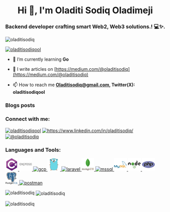 <h1 align="center">Hi 👋, I'm Oladiti Sodiq Oladimeji</h1>
<h3 align="center">Backend developer crafting smart Web2, Web3 solutions.! 💻✨.</h3>

<p align="left"> <img src="https://komarev.com/ghpvc/?username=oladitisodiq&label=Profile%20views&color=0e75b6&style=flat" alt="oladitisodiq" /> </p>

<p align="left"> <a href="https://twitter.com/oladitisodiqool" target="blank"><img src="https://img.shields.io/twitter/follow/oladitisodiqool?logo=twitter&style=for-the-badge" alt="oladitisodiqool" /></a> </p>

- 🌱 I’m currently learning **Go**

- 📝 I  write articles on [https://medium.com/@oladitisodiq](https://medium.com/@oladitisodiq)

- 📫 How to reach me **Oladitisodiq@gmail.com, Twitter(X): oladitisodiqool**

### Blogs posts
<!-- BLOG-POST-LIST:START -->
<!-- BLOG-POST-LIST:END -->

<h3 align="left">Connect with me:</h3>
<p align="left">
<a href="https://twitter.com/oladitisodiqool" target="blank"><img align="center" src="https://raw.githubusercontent.com/rahuldkjain/github-profile-readme-generator/master/src/images/icons/Social/twitter.svg" alt="oladitisodiqool" height="30" width="40" /></a>
<a href="https://linkedin.com/in/https://www.linkedin.com/in/oladitisodiq/" target="blank"><img align="center" src="https://raw.githubusercontent.com/rahuldkjain/github-profile-readme-generator/master/src/images/icons/Social/linked-in-alt.svg" alt="https://www.linkedin.com/in/oladitisodiq/" height="30" width="40" /></a>
<a href="https://medium.com/@oladitisodiq" target="blank"><img align="center" src="https://raw.githubusercontent.com/rahuldkjain/github-profile-readme-generator/master/src/images/icons/Social/medium.svg" alt="@oladitisodiq" height="30" width="40" /></a>
</p>

<h3 align="left">Languages and Tools:</h3>
<p align="left">  <a href="https://www.w3schools.com/cs/" target="_blank" rel="noreferrer"> <img src="https://raw.githubusercontent.com/devicons/devicon/master/icons/csharp/csharp-original.svg" alt="csharp" width="40" height="40"/> </a>   <a href="https://expressjs.com" target="_blank" rel="noreferrer"> <img src="https://raw.githubusercontent.com/devicons/devicon/master/icons/express/express-original-wordmark.svg" alt="express" width="40" height="40"/> </a> <a href="https://cloud.google.com" target="_blank" rel="noreferrer"> <img src="https://www.vectorlogo.zone/logos/google_cloud/google_cloud-icon.svg" alt="gcp" width="40" height="40"/> </a> <a href="https://golang.org" target="_blank" rel="noreferrer"> <img src="https://raw.githubusercontent.com/devicons/devicon/master/icons/go/go-original.svg" alt="go" width="40" height="40"/> </a> <a href="https://laravel.com/" target="_blank" rel="noreferrer"> <img src="https://encrypted-tbn0.gstatic.com/images?q=tbn:ANd9GcRE503ogYvYauzjNkkd5QYA9gpqfNxC3XCYQpRMStxsVjbwygl47v3HPh0&s" alt="laravel" width="40" height="40"/> </a>  <a href="https://www.mongodb.com/" target="_blank" rel="noreferrer"> <img src="https://raw.githubusercontent.com/devicons/devicon/master/icons/mongodb/mongodb-original-wordmark.svg" alt="mongodb" width="40" height="40"/> </a> <a href="https://www.microsoft.com/en-us/sql-server" target="_blank" rel="noreferrer"> <img src="https://www.svgrepo.com/show/303229/microsoft-sql-server-logo.svg" alt="mssql" width="40" height="40"/> </a> <a href="https://www.mysql.com/" target="_blank" rel="noreferrer"> <img src="https://raw.githubusercontent.com/devicons/devicon/master/icons/mysql/mysql-original-wordmark.svg" alt="mysql" width="40" height="40"/> </a> <a href="https://nodejs.org" target="_blank" rel="noreferrer"> <img src="https://raw.githubusercontent.com/devicons/devicon/master/icons/nodejs/nodejs-original-wordmark.svg" alt="nodejs" width="40" height="40"/> </a> <a href="https://www.php.net" target="_blank" rel="noreferrer"> <img src="https://raw.githubusercontent.com/devicons/devicon/master/icons/php/php-original.svg" alt="php" width="40" height="40"/> </a> <a href="https://www.postgresql.org" target="_blank" rel="noreferrer"> <img src="https://raw.githubusercontent.com/devicons/devicon/master/icons/postgresql/postgresql-original-wordmark.svg" alt="postgresql" width="40" height="40"/> </a> <a href="https://postman.com" target="_blank" rel="noreferrer"> <img src="https://www.vectorlogo.zone/logos/getpostman/getpostman-icon.svg" alt="postman" width="40" height="40"/> </a> </p>

<p><img align="left" src="https://github-readme-stats.vercel.app/api/top-langs?username=oladitisodiq&show_icons=true&locale=en&layout=compact" alt="oladitisodiq" /></p>

<p>&nbsp;<img align="center" src="https://github-readme-stats.vercel.app/api?username=oladitisodiq&show_icons=true&locale=en" alt="oladitisodiq" /></p>

<p><img align="center" src="https://github-readme-streak-stats.herokuapp.com/?user=oladitisodiq&" alt="oladitisodiq" /></p>
